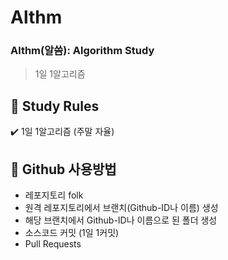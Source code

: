 # Althm
### Althm(알씀): Algorithm Study
> 1일 1알고리즘

## 👟 Study Rules
✔️ 1일 1알고리즘 (주말 자율)

## 📌 Github 사용방법
- 레포지토리 folk
- 원격 레포지토리에서 브랜치(Github-ID나 이름) 생성
- 해당 브랜치에서 Github-ID나 이름으로 된 폴더 생성
- 소스코드 커밋 (1일 1커밋)
- Pull Requests
